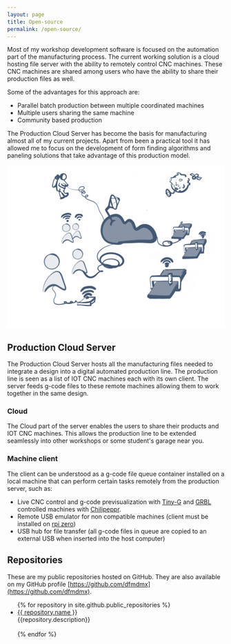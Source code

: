 ```yaml
---
layout: page
title: Open-source
permalink: /open-source/
---
```

Most of my workshop development software is focused on the automation part of the manufacturing process. The current working solution is a cloud hosting file server with the ability to remotely control CNC machines. These CNC machines are shared among users who have the ability to share their production files as well.

Some of the advantages for this approach are:
 - Parallel batch production between multiple coordinated machines
 - Multiple users sharing the same machine
 - Community based production

The Production Cloud Server has become the basis for manufacturing almost all of my current projects. Apart from been a practical tool it has allowed me to focus on the development of form finding algorithms and paneling solutions that take advantage of this production model.

![Production Cloud Server](https://raw.githubusercontent.com/dfmdmx/dfmdmx.github.io/master/assets/images/production_cloud_server_concept.png)

## Production Cloud Server
The Production Cloud Server hosts all the manufacturing files needed to integrate a design into a digital automated production line. The production line is seen as a list of IOT CNC machines each with its own client. The server feeds g-code files to these remote machines allowing them to work together in the same design.

### Cloud
The Cloud part of the server enables the users to share their products and IOT CNC machines. This allows the production line to be extended seamlessly into other workshops or some student's garage near you.

### Machine client
The client can be understood as a g-code file queue container installed on a local machine that can perform certain tasks remotely from the production server, such as:
 - Live CNC control and g-code previsualization with [Tiny-G](https://github.com/synthetos/TinyG) and [GRBL](https://github.com/grbl/grbl) controlled machines with [Chilipeppr](http://chilipeppr.com/).
 - Remote USB emulator for non compatible machines (client must be installed on [rpi zero](https://www.raspberrypi.org/products/raspberry-pi-zero-w/))
 - USB hub for file transfer (all g-code files in queue are copied to an external USB when inserted into the host computer)

## Repositories

These are my public repositories hosted on GitHub. They are also available on my GitHub profile [https://github.com/dfmdmx](https://github.com/dfmdmx).

<ul>
  {% for repository in site.github.public_repositories %}
    <li><a href="{{ repository.html_url }}">{{ repository.name }}</a><br>{{repository.description}}</li><br>
  {% endfor %}
</ul>
